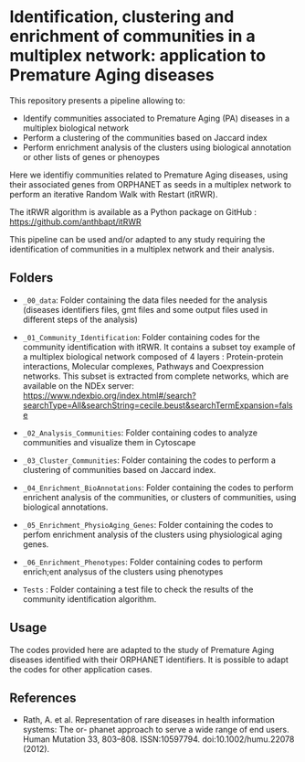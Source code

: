 # Identification, clustering and enrichment of communities in a multiplex network: application to Premature Aging diseases 

This repository presents a pipeline allowing to:
* Identify communities associated to Premature Aging (PA) diseases in a multiplex biological network  
* Perform a clustering of the communities based on Jaccard index
* Perform enrichment analysis of the clusters using biological annotation or other lists of genes or phenoypes

Here we identifiy communities related to Premature Aging diseases, using their associated genes from ORPHANET as seeds in a multiplex network to perform an iterative Random Walk with Restart (itRWR). 

The itRWR algorithm is available as a Python package on GitHub : https://github.com/anthbapt/itRWR

This pipeline can be used and/or adapted to any study requiring the identification of communities in a multiplex network and their analysis.

## Folders

* ```_00_data```: Folder containing the data files needed for the analysis (diseases identifiers files, gmt files and some output files used in different steps of the analysis)
* ```_01_Community_Identification```: Folder containing codes for the community identification with itRWR. It contains a subset toy example of a multiplex biological network composed of 4 layers : Protein-protein interactions, Molecular complexes, Pathways and Coexpression networks. This subset is extracted from complete networks, which are available on the NDEx server: https://www.ndexbio.org/index.html#/search?searchType=All&searchString=cecile.beust&searchTermExpansion=false

* ```_02_Analysis_Communities```: Folder containing codes to analyze communities and visualize them in Cytoscape

* ```_03_Cluster_Communities```: Folder containing the codes to perform a clustering of communities based on Jaccard index.

* ```_04_Enrichment_BioAnnotations```: Folder containing the codes to perform enrichent analysis of the communities, or clusters of communities, using biological annotations.

* ```_05_Enrichment_PhysioAging_Genes```: Folder containing the codes to perfom enrichment analysis of the clusters using physiological aging genes.

* ```_06_Enrichment_Phenotypes```: Folder containing codes to perform enrich;ent analysus of the clusters using phenotypes

* ```Tests``` : Folder containing a test file to check the results of the community identification algorithm.

## Usage

The codes provided here are adapted to the study of Premature Aging diseases identified with their ORPHANET identifiers. It is possible to adapt the codes for other application cases. 

## References

* Rath, A. et al. Representation of rare diseases in health information systems: The or-
phanet approach to serve a wide range of end users. Human Mutation 33, 803–808. ISSN:10597794. doi:10.1002/humu.22078 (2012).